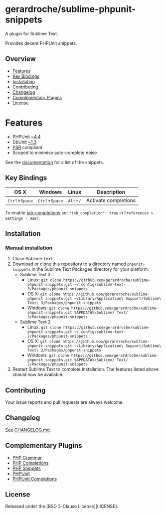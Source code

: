 # gerardroche/sublime-phpunit-snippets

A plugin for Sublime Text.

Provides decent PHPUnit snippets.

## Overview

* [Features](#features)
* [Key Bindings](#key-bindings)
* [Installation](#installation)
* [Contributing](#contributing)
* [Changelog](#changelog)
* [Complementary Plugins](#complementary-plugins)
* [License](#license)

# Features

* PHPUnit [~4.4](http://semver.org)
* DbUnit [~1.3](http://semver.org)
* [PSR](http://www.php-fig.org) compliant
* Scoped to minimise auto-complete noise

See the [documentation](DOCUMENTATION.md) for a list of the snippets.

## Key Bindings

| OS X | Windows | Linux | Description |
|------|---------|-------|-------------|
| <kbd>Ctrl</kbd>+<kbd>Space</kbd> | <kbd>Ctrl</kbd>+<kbd>Space</kbd> | <kbd>Alt</kbd>+<kbd>/</kbd> | Activate completions |

To enable [tab-completions](http://docs.sublimetext.info/en/latest/extensibility/completions.html#tab-completed-completions) set `"tab_completion": true` in `Preferences > Settings - User`.

## Installation

### Manual installation

1. Close Sublime Text.
2. Download or clone this repository to a directory named `phpunit-snippets` in the Sublime Text Packages directory for your platform:
    * Sublime Text 3
        - Linux: `git clone https://github.com/gerardroche/sublime-phpunit-snippets.git ~/.config/sublime-text-3/Packages/phpunit-snippets`
        - OS X: `git clone https://github.com/gerardroche/sublime-phpunit-snippets.git ~/Library/Application\ Support/Sublime\ Text\ 3/Packages/phpunit-snippets`
        - Windows: `git clone https://github.com/gerardroche/sublime-phpunit-snippets.git %APPDATA%\Sublime/ Text/ 3/Packages/phpunit-snippets`
    * Sublime Text 2
        - Linux: `git clone https://github.com/gerardroche/sublime-phpunit-snippets.git ~/.config/sublime-text-2/Packages/phpunit-snippets`
        - OS X: `git clone https://github.com/gerardroche/sublime-phpunit-snippets.git ~/Library/Application\ Support/Sublime\ Text\ 2/Packages/phpunit-snippets`
        - Windows: `git clone https://github.com/gerardroche/sublime-phpunit-snippets.git %APPDATA%\Sublime/ Text/ 2/Packages/phpunit-snippets`
3. Restart Sublime Text to complete installation. The features listed above should now be available.

## Contributing

Your issue reports and pull requests are always welcome.

## Changelog

See [CHANGELOG.md](CHANGELOG.md).

## Complementary Plugins

* [PHP Grammar](https://github.com/gerardroche/sublime-php-grammar)
* [PHP Completions](https://github.com/gerardroche/sublime-phpck)
* [PHP Snippets](https://github.com/gerardroche/sublime-php-snippets)
* [PHPUnit](https://github.com/gerardroche/sublime-phpunit)
* [PHPUnit Completions](https://github.com/gerardroche/sublime-phpunit-completions)

## License

Released under the [BSD 3-Clause License][LICENSE].
